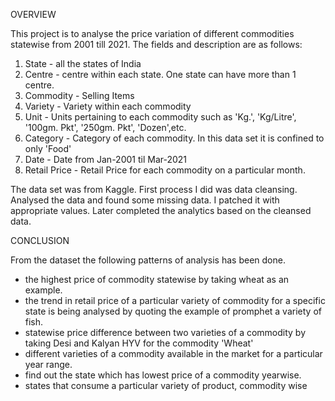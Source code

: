 OVERVIEW

This project is to analyse the price variation of different commodities statewise from 2001 till 2021. The fields and description are as follows: 
1. State - all the states of India
2. Centre - centre within each state. One state can have more than 1 centre.
3. Commodity - Selling Items
4. Variety - Variety within each commodity
5. Unit - Units pertaining to each commodity such as 'Kg.', 'Kg/Litre', '100gm. Pkt', '250gm. Pkt', 'Dozen',etc.
6. Category - Category of each commodity. In this data set it is confined to only 'Food'
7. Date - Date from Jan-2001 til Mar-2021 
8. Retail Price - Retail Price for each commodity on a particular month.

The data set was from Kaggle. First process I did was data cleansing. Analysed the data and found some missing data. I patched it with appropriate values. Later completed the analytics based on the cleansed data. 

CONCLUSION

From the dataset the following patterns of analysis has been done. 
- the highest price of commodity statewise by taking wheat as an example.
- the trend in retail price of a particular variety of commodity for a specific state is being analysed by quoting the example of promphet a variety of fish.
- statewise price difference between two varieties of a commodity by taking Desi and Kalyan HYV for the commodity 'Wheat'
- different varieties of a commodity available in the market for a particular year range.
- find out the state which has lowest price of a commodity yearwise.
- states that consume a particular variety of product, commodity wise 
